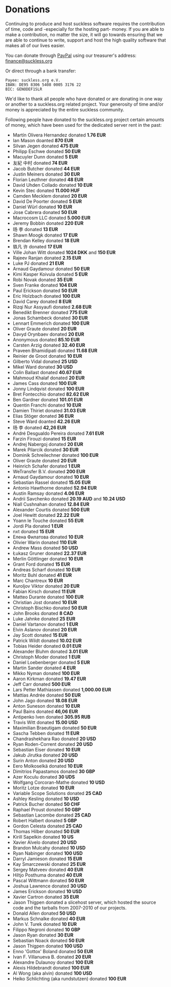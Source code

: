 Donations
=========
Continuing to produce and host suckless software requires the contribution of
time, code and -especially for the hosting part- money. If you are able to make
a contribution, no matter the size, it will go towards ensuring that we are
able to continue to write, support and host the high quality software that
makes all of our lives easier.

You can donate through [PayPal](https://paypal.com/) using our treasurer's address:
<finance@suckless.org>

Or direct through a bank transfer:

	Payee: suckless.org e.V.
	IBAN: DE95 8306 5408 0005 3176 22
	BIC: GENODEF1SLR

We'd like to thank all people who have donated or are donating in one way or
another to a suckless.org related project. Your generosity of time and/or money
is appreciated by the entire suckless community.

Following people have donated to the suckless.org project certain amounts of
money, which have been used for the dedicated server rent in the past:

* Martín Olivera Hernandez donated **1.76 EUR**
* Ian Mason doanted **870 EUR**
* Silvan Jegen donated **475 EUR**
* Philipp Eschwe donated **50 EUR**
* Macuyler Dunn donated **5 EUR**
* 友紀 中村 donated **74 EUR**
* Jacob Butcher donated **44 EUR**
* Justin Meiners donated **30 EUR**
* Florian Leuthner donated **48 EUR**
* David Uhden Collado donated **10 EUR**
* Kevin Stec donated **11.000 HUF**
* Camden Mecklem donated **20 EUR**
* David De Poorter donated **5 EUR**
* Daniel Würl donated **10 EUR**
* Jose Cabrera donated **50 EUR**
* Macrocosm LLC donated **5.000 EUR**
* Jeremy Bobbin donated **220 EUR**
* 旸 李 donated **13 EUR**
* Shawn Moogk donated **17 EUR**
* Brendan Kelley donated **18 EUR**
* 轶凡 许 donated **17 EUR**
* Ville Johan Witt donated **1024 DKK** and **150 EUR**
* Rajeev Ranjan donated **2.15 EUR**
* Luke PJ donated **21 EUR**
* Arnaud Gaydamour donated **50 EUR**
* Kimi Kasper Koivula donated **5 EUR**
* Robi Novak donated **35 EUR**
* Sven Franke donated **104 EUR**
* Paul Erickson donated **50 EUR**
* Eric Holzbach donated **100 EUR**
* David Carey donated **8 EUR**
* Rizqi Nur Assyaufi donated **2.68 EUR**
* Benedikt Brenner donated **775 EUR**
* Jonas Schambeck donated **30 EUR**
* Lennart Emmerich donated **100 EUR**
* Oliver Graute donated **20 EUR**
* Davyd Orynbaev donated **20 EUR**
* Anonymous donated **85.10 EUR**
* Carsten Arzig donated **32.40 EUR**
* Praveen Bhamidipati donated **11.68 EUR**
* Reinier de Groot donated **10 EUR**
* Gilberto Vidal donated **25 USD**
* Mikel Ward donated **30 USD**
* Colin Ballast donated **40.67 EUR**
* Mahmoud Khalaf donated **20 EUR**
* James Cass donated **100 EUR**
* Jonny Lindqvist donated **100 EUR**
* Bret Fontecchio donated **82.62 EUR**
* Ben Gardner donated **101.01 EUR**
* Quentin Franchi donated **10 EUR**
* Damien Thiriet donated **31.03 EUR**
* Elias Stöger donated **36 EUR**
* Steve Ward doanted **42.26 EUR**
* 旸 李 donated **42,26 EUR**
* André Desgualdo Pereira donated **7.61 EUR**
* Farzin Firouzi donated **15 EUR**
* Andrej Nabergoj donated **20 EUR**
* Marek Pilarcik donated **30 EUR**
* Dominik Schreilechner donated **100 EUR**
* Oliver Graute donated **20 EUR**
* Heinrich Schafer donated **1 EUR**
* WeTransfer B.V. donated **200 EUR**
* Arnaud Gaydamour donated **10 EUR**
* Sebastian Rassel donated **15.05 EUR**
* Antonio Hawthorne donated **52.94 EUR**
* Austin Ramsay donated **4.06 EUR**
* Andrii Savchenko donated **20.19 AUD** and **10.24 USD**
* Niall Cushnahan donated **12.84 EUR**
* Alexander Courtis donated **500 EUR**
* Joel Hewitt donated **22.22 EUR**
* Yoann le Touche donated **55 EUR**
* Jordi Pla donated **1 EUR**
* nxt donated **15 EUR**
* Елена Филатова donated **10 EUR**
* Olivier Warin donated **110 EUR**
* Andrew Mass donated **50 USD**
* Łukasz Gruner donated **22.37 EUR**
* Merlin Göttlinger donated **10 EUR**
* Grant Ford donated **15 EUR**
* Andreas Scharf donated **10 EUR**
* Moritz Buhl donated **41 EUR**
* Marc Chantreux **10 EUR**
* Kuroljov Viktor donated **20 EUR**
* Fabian Kirsch donated **11 EUR**
* Matteo Durante donated **100 EUR**
* Christian Jost donated **10 EUR**
* Christoph Bischko donated **50 EUR**
* John Brooks donated **8 CAD**
* Luke Jahnke donated **25 EUR**
* Daniel Vartanov donated **1 EUR**
* Elvin Aslanov donated **20 EUR**
* Jay Scott donated **15 EUR**
* Patrick Wildt donated **10.02 EUR**
* Tobias Heider donated **0.01 EUR**
* Alexander Bluhm donated **3.01 EUR**
* Christoph Moder donated **1 EUR**
* Daniel Loebenberger donated **5 EUR**
* Martin Sander donated **4 EUR**
* Mikko Nyman donated **100 EUR**
* Aaron Kirkman donated **19.47 EUR**
* Jeff Carr donated **500 EUR**
* Lars Petter Mathiassen donated **1,000.00 EUR**
* Mattias Andrée donated **50 EUR**
* John Jago donated **18.08 EUR**
* Anton Suneson donated **10 EUR**
* Paul Bains donated **46,06 EUR**
* Antipenko Iven donated **305.95 RUB**
* Travis Witt donated **15.00 USD**
* Maximilian Braeutigam donated **50 EUR**
* Sascha Tebben donated **11 EUR**
* Chandrashekhara Rao donated **20 USD**
* Ryan Roden-Corrent donated **20 USD**
* Sebastian Eiser donated **10 EUR**
* Jakub Jirutka donated **20 USD**
* Surin Anton donated **20 USD**
* Eero Molkoselkä donated **10 EUR**
* Dimitrios Papastamos donated **30 GBP**
* Azer Koculu donated **30 UDS**
* Wolfgang Corcoran-Mathe donated **10 USD**
* Moritz Lotze donated **10 EUR**
* Variable Scope Solutions donated **25 CAD**
* Ashley Kesling donated **10 USD**
* Patrick Bucher donated **50 CHF**
* Raphael Proust donated **50 GBP**
* Sebastian Lacombe donated **25 CAD**
* Robert Halbert donated **5 GBP**
* Gordon Celesta donated **25 CAD**
* Thomas Hilber donated **50 EUR**
* Kirill Sapelkin donated **10 US**
* Xavier Alvelo donated **20 USD**
* Brandon Mulcahy donated **10 USD**
* Ryan Nabinger donated **100 USD**
* Darryl Jamieson donated **15 EUR**
* Kay Smarczewski donated **25 EUR**
* Sergey Matveev donated **40 EUR**
* Hiltjo Posthuma donated **40 EUR**
* Pascal Wittmann donated **50 EUR**
* Joshua Lawrence donated **30 USD**
* James Erickson donated **10 USD**
* Xavier Cartron donated **35 EUR**
* Jason Thigpen donated a slicehost server, which hosted the source code and the tarballs from 2007-2010 of our projects.
* Donald Allen donated **50 USD**
* Markus Schnalke donated **40 EUR**
* John V. Turek donated **10 EUR**
* Filippo Negroni donated **10 GBP**
* Jason Ryan donated **30 EUR**
* Sebastian Noack donated **50 EUR**
* Jason Thigpen donated **100 USD**
* Enno 'Gottox' Boland donated **50 EUR**
* Ivan F. Villanueva B. donated **20 EUR**
* Alexandre Dulaunoy donated **100 EUR**
* Alexis Hildebrandt donated **100 EUR**
* Al Wong (aka alvin) donated **100 USD**
* Heiko Schlichting (aka rundstutzen) donated **100 EUR**
